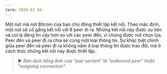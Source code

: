 ```yaml
---
term: PEER ĐI RA
---
```


Một nút mà nút Bitcoin của bạn chủ động thiết lập kết nối. Theo mặc định, một nút sẽ cố gắng kết nối với 8 peer đi ra. Những kết nối này được ưu tiên và coi là đáng tin cậy hơn so với các peer đến, vì chúng được nút chọn lựa. Peer đến và peer đi ra chia sẻ cùng một loại thông tin. Sự khác biệt chính giữa peer đến và peer đi ra không nằm ở loại thông tin được trao đổi, mà ở cách thức những kết nối này được thiết lập.

> ► *Bản dịch tiếng Anh của "pair sortant" là "outbound peer" hoặc "outgoing connection".*